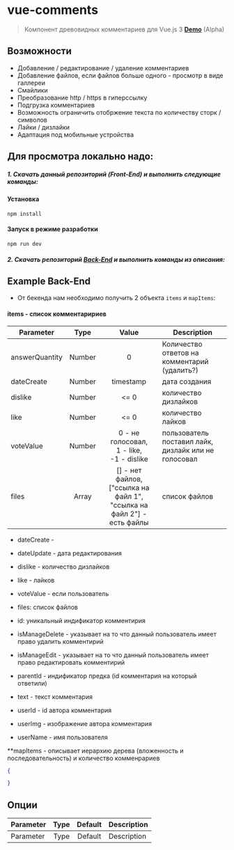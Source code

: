 # vue-comments

> Компонент древовидных комментариев для Vue.js 3  **[Demo](https://vue-comments.herokuapp.com/)** (Alpha)

## Возможности
- Добавление / редактирование / удаление комментариев 
- Добавление файлов, если файлов больше одного - просмотр в виде галлереи
- Смайлики
- Преобразование http / https в гиперссылку
- Подгрузка комментариев
- Возможность ограничить отобржение текста по количеству сторк / символов
- Лайки / дизлайки
- Адаптация под мобильные устройства

## Для просмотра локально надо:

##### 1. Скачать данный репозиторий (Front-End) и выполнить следующие команды:

#### Установка

```
npm install
```

#### Запуск в режиме разработки
```
npm run dev
```

##### 2. Скачать репозиторий [Back-End](https://github.com/EvgeniySaschenko/comments-api-server) и выполнить команды из описания:

## Example Back-End

- От бекенда нам необходимо получить 2 объекта `items` и `mapItems`:
#### items - список комментаририев
| Parameter | Type | Value | Description |
| --- | :---: | :---: | --- |
| answerQuantity | Number | 0 | Количество ответов на комментарий (удалить?) |
| dateCreate | Number | timestamp | дата создания |
| dislike | Number | <= 0 | количество дизлайков |
| like | Number | <= 0 | количество лайков |
| voteValue | Number | 0 - не голосовал, <br> 1 - like, <br> -1 - dislike | пользователь поставил лайк, дизлайк или  не голосовал |
| files | Array | [] - нет файлов,<br> ["ссылка на файл 1", "ссылка на файл 2"] - есть файлы | список файлов |


- dateCreate - 
- dateUpdate - дата редактирования
- dislike - количество дизлайков
- like - лайков
- voteValue - если пользователь 

- files: список файлов
- id: уникальный индификатор комментирия
- isManageDelete - указывает на то что данный пользователь имеет право удалить комментирий
- isManageEdit - указывает на то что данный пользователь имеет право редактировать комментирий
- parentId - индификатор предка (id комментария на который ответили)
- text - текст комментария
- userId - id автора комментария
- userImg - изображение автора комментария
- userName - имя пользователя


**mapItems - описывает иерархию дерева (вложенность и последовательность) и количество комменрариев

```json
{

}
```

## Опции

| Parameter | Type | Default | Description |
| --- | :---: | :---: | --- |
| Parameter | Type | Default | Description |

